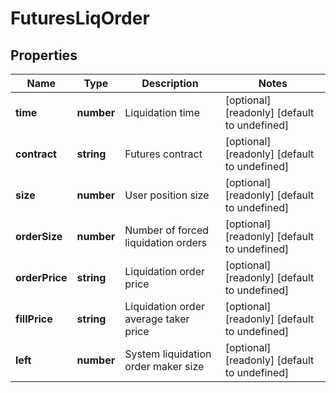 # FuturesLiqOrder

## Properties

Name | Type | Description | Notes
------------ | ------------- | ------------- | -------------
**time** | **number** | Liquidation time | [optional] [readonly] [default to undefined]
**contract** | **string** | Futures contract | [optional] [readonly] [default to undefined]
**size** | **number** | User position size | [optional] [readonly] [default to undefined]
**orderSize** | **number** | Number of forced liquidation orders | [optional] [readonly] [default to undefined]
**orderPrice** | **string** | Liquidation order price | [optional] [readonly] [default to undefined]
**fillPrice** | **string** | Liquidation order average taker price | [optional] [readonly] [default to undefined]
**left** | **number** | System liquidation order maker size | [optional] [readonly] [default to undefined]

